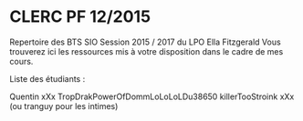 # CLERC PF 12/2015
Repertoire des BTS SIO Session 2015 / 2017 du LPO Ella Fitzgerald
Vous trouverez ici les ressources mis à votre disposition dans le cadre de mes cours.

Liste des étudiants :

Quentin
xXx TropDrakPowerOfDommLoLoLoLDu38650 killerTooStroink xXx (ou tranguy pour les intimes)
